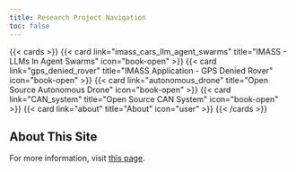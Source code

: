 ```yaml
---
title: Research Project Navigation
toc: false
---
```


{{< cards >}}
  {{< card link="imass_cars_llm_agent_swarms" title="IMASS - LLMs In Agent Swarms" icon="book-open" >}}
  {{< card link="gps_denied_rover" title="IMASS Application - GPS Denied Rover" icon="book-open" >}}
  {{< card link="autonomous_drone" title="Open Source Autonomous Drone" icon="book-open" >}}
  {{< card link="CAN_system" title="Open Source CAN System" icon="book-open" >}}
  {{< card link="about" title="About" icon="user" >}}
{{< /cards >}}

## About This Site

For more information, visit [this page](/research/about).
